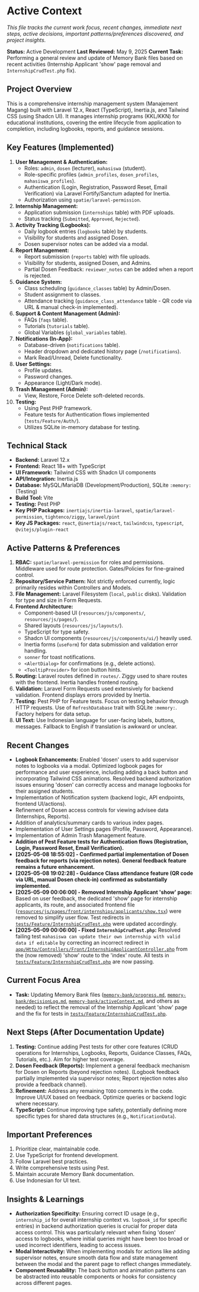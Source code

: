 # Active Context

_This file tracks the current work focus, recent changes, immediate next steps, active decisions, important patterns/preferences discovered, and project insights._

**Status:** Active Development
**Last Reviewed:** May 9, 2025
**Current Task:** Performing a general review and update of Memory Bank files based on recent activities (Internship Applicant 'show' page removal and `InternshipCrudTest.php` fix).

## Project Overview

This is a comprehensive internship management system (Manajement Magang) built with Laravel 12.x, React (TypeScript), Inertia.js, and Tailwind CSS (using Shadcn UI). It manages internship programs (KKL/KKN) for educational institutions, covering the entire lifecycle from application to completion, including logbooks, reports, and guidance sessions.

## Key Features (Implemented)

1.  **User Management & Authentication:**
    *   Roles: `admin`, `dosen` (lecturer), `mahasiswa` (student).
    *   Role-specific profiles (`admin_profiles`, `dosen_profiles`, `mahasiswa_profiles`).
    *   Authentication (Login, Registration, Password Reset, Email Verification) via Laravel Fortify/Sanctum adapted for Inertia.
    *   Authorization using `spatie/laravel-permission`.
2.  **Internship Management:**
    *   Application submission (`internships` table) with PDF uploads.
    *   Status tracking (`Submitted`, `Approved`, `Rejected`).
3.  **Activity Tracking (Logbooks):**
    *   Daily logbook entries (`logbooks` table) by students.
    *   Visibility for students and assigned Dosen.
    *   Dosen supervisor notes can be added via a modal.
4.  **Report Management:**
    *   Report submission (`reports` table) with file uploads.
    *   Visibility for students, assigned Dosen, and Admins.
    *   Partial Dosen Feedback: `reviewer_notes` can be added when a report is rejected.
5.  **Guidance System:**
    *   Class scheduling (`guidance_classes` table) by Admin/Dosen.
    *   Student assignment to classes.
    *   Attendance tracking (`guidance_class_attendance` table - QR code via URL & manual check-in implemented).
6.  **Support & Content Management (Admin):**
    *   FAQs (`faqs` table).
    *   Tutorials (`tutorials` table).
    *   Global Variables (`global_variables` table).
7.  **Notifications (In-App):**
    *   Database-driven (`notifications` table).
    *   Header dropdown and dedicated history page (`/notifications`).
    *   Mark Read/Unread, Delete functionality.
8.  **User Settings:**
    *   Profile updates.
    *   Password changes.
    *   Appearance (Light/Dark mode).
9.  **Trash Management (Admin):**
    *   View, Restore, Force Delete soft-deleted records.
10. **Testing:**
    *   Using Pest PHP framework.
    *   Feature tests for Authentication flows implemented (`tests/Feature/Auth/`).
    *   Utilizes SQLite in-memory database for testing.

## Technical Stack

*   **Backend:** Laravel 12.x
*   **Frontend:** React 18+ with TypeScript
*   **UI Framework:** Tailwind CSS with Shadcn UI components
*   **API/Integration:** Inertia.js
*   **Database:** MySQL/MariaDB (Development/Production), SQLite `:memory:` (Testing)
*   **Build Tool:** Vite
*   **Testing:** Pest PHP
*   **Key PHP Packages:** `inertiajs/inertia-laravel`, `spatie/laravel-permission`, `tightenco/ziggy`, `laravel/pint`
*   **Key JS Packages:** `react`, `@inertiajs/react`, `tailwindcss`, `typescript`, `@vitejs/plugin-react`

## Active Patterns & Preferences

1.  **RBAC:** `spatie/laravel-permission` for roles and permissions. Middleware used for route protection. Gates/Policies for fine-grained control.
2.  **Repository/Service Pattern:** Not strictly enforced currently, logic primarily resides within Controllers and Models.
3.  **File Management:** Laravel Filesystem (`local`, `public` disks). Validation for type and size in Form Requests.
4.  **Frontend Architecture:**
    *   Component-based UI (`resources/js/components/`, `resources/js/pages/`).
    *   Shared layouts (`resources/js/layouts/`).
    *   TypeScript for type safety.
    *   Shadcn UI components (`resources/js/components/ui/`) heavily used.
    *   Inertia forms (`useForm`) for data submission and validation error handling.
    *   `sonner` for toast notifications.
    *   `<AlertDialog>` for confirmations (e.g., delete actions).
    *   `<TooltipProvider>` for icon button hints.
5.  **Routing:** Laravel routes defined in `routes/`. Ziggy used to share routes with the frontend. Inertia handles frontend routing.
6.  **Validation:** Laravel Form Requests used extensively for backend validation. Frontend displays errors provided by Inertia.
7.  **Testing:** Pest PHP for Feature tests. Focus on testing behavior through HTTP requests. Use of `RefreshDatabase` trait with SQLite `:memory:`. Factory helpers for data setup.
8.  **UI Text:** Use Indonesian language for user-facing labels, buttons, messages. Fallback to English if translation is awkward or unclear.

## Recent Changes

*   **Logbook Enhancements:** Enabled 'dosen' users to add supervisor notes to logbooks via a modal. Optimized logbook pages for performance and user experience, including adding a back button and incorporating Tailwind CSS animations. Resolved backend authorization issues ensuring 'dosen' can correctly access and manage logbooks for their assigned students.
*   Implementation of Notification system (backend logic, API endpoints, frontend UI/actions).
*   Refinement of Dosen access controls for viewing advisee data (Internships, Reports).
*   Addition of analytics/summary cards to various index pages.
*   Implementation of User Settings pages (Profile, Password, Appearance).
*   Implementation of Admin Trash Management feature.
*   **Addition of Pest Feature tests for Authentication flows (Registration, Login, Password Reset, Email Verification).**
*   **[2025-05-08 18:55:02] - Confirmed partial implementation of Dosen feedback for reports (via rejection notes). General feedback feature remains a future enhancement.**
*   **[2025-05-08 19:02:28] - Guidance Class attendance feature (QR code via URL, manual Dosen check-in) confirmed as substantially implemented.**
*   **[2025-05-09 00:06:00] - Removed Internship Applicant 'show' page:** Based on user feedback, the dedicated 'show' page for internship applicants, its route, and associated frontend file ([`resources/js/pages/front/internships/applicants/show.tsx`](resources/js/pages/front/internships/applicants/show.tsx:1)) were removed to simplify user flow. Test redirects in [`tests/Feature/InternshipCrudTest.php`](tests/Feature/InternshipCrudTest.php:1) were updated accordingly.
*   **[2025-05-09 00:06:00] - Fixed `InternshipCrudTest.php`:** Resolved failing test `mahasiswa can update their own internship with valid data if editable` by correcting an incorrect redirect in [`app/Http/Controllers/Front/InternshipApplicantController.php`](app/Http/Controllers/Front/InternshipApplicantController.php:1) from the (now removed) 'show' route to the 'index' route. All tests in [`tests/Feature/InternshipCrudTest.php`](tests/Feature/InternshipCrudTest.php:1) are now passing.

## Current Focus Area

*   **Task:** Updating Memory Bank files ([`memory-bank/progress.md`](memory-bank/progress.md:1), [`memory-bank/decisionLog.md`](memory-bank/decisionLog.md:1), [`memory-bank/activeContext.md`](memory-bank/activeContext.md:1), and others as needed) to reflect the removal of the Internship Applicant 'show' page and the fix for tests in [`tests/Feature/InternshipCrudTest.php`](tests/Feature/InternshipCrudTest.php:1).

## Next Steps (After Documentation Update)

1.  **Testing:** Continue adding Pest tests for other core features (CRUD operations for Internships, Logbooks, Reports, Guidance Classes, FAQs, Tutorials, etc.). Aim for higher test coverage.
2.  **Dosen Feedback (Reports):** Implement a general feedback mechanism for Dosen on Reports (beyond rejection notes). (Logbook feedback partially implemented via supervisor notes; Report rejection notes also provide a feedback channel).
4.  **Refinement:** Address any remaining `TODO` comments in the code. Improve UI/UX based on feedback. Optimize queries or backend logic where necessary.
5.  **TypeScript:** Continue improving type safety, potentially defining more specific types for shared data structures (e.g., `NotificationData`).

## Important Preferences

1.  Prioritize clear, maintainable code.
2.  Use TypeScript for frontend development.
3.  Follow Laravel best practices.
4.  Write comprehensive tests using Pest.
5.  Maintain accurate Memory Bank documentation.
6.  Use Indonesian for UI text.

## Insights & Learnings

*   **Authorization Specificity:** Ensuring correct ID usage (e.g., `internship_id` for overall internship context vs. `logbook_id` for specific entries) in backend authorization queries is crucial for proper data access control. This was particularly relevant when fixing 'dosen' access to logbooks, where initial queries might have been too broad or used incorrect identifiers, leading to access issues.
*   **Modal Interactivity:** When implementing modals for actions like adding supervisor notes, ensure smooth data flow and state management between the modal and the parent page to reflect changes immediately.
*   **Component Reusability:** The back button and animation patterns can be abstracted into reusable components or hooks for consistency across different pages.

